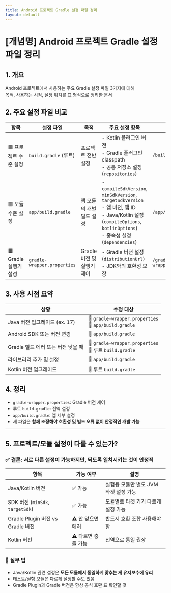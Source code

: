 ```yaml
---
title: Android 프로젝트 Gradle 설정 파일 정리
layout: default
---
```


# [개념명] Android 프로젝트 Gradle 설정 파일 정리

## 1. 개요
Android 프로젝트에서 사용하는 주요 Gradle 설정 파일 3가지에 대해  
목적, 사용하는 시점, 설정 위치를 표 형식으로 정리한 문서

## 2. 주요 설정 파일 비교

| 항목               | 설정 파일                       | 목적                 | 주요 설정 항목                                                                                                                                                        | 파일 위치                                       |
| ---------------- | --------------------------- | ------------------ | --------------------------------------------------------------------------------------------------------------------------------------------------------------- | ------------------------------------------- |
| 🟦 프로젝트 수준 설정    | `build.gradle` (루트)         | 프로젝트 전반 설정         | - Kotlin 플러그인 버전<br>- Gradle 플러그인 classpath<br>- 공통 저장소 설정 (`repositories`)                                                                                     | `/build.gradle`                             |
| 🟩 모듈 수준 설정      | `app/build.gradle`          | 앱 모듈의 개별 빌드 설정     | - `compileSdkVersion`, `minSdkVersion`, `targetSdkVersion`<br>- 앱 버전, 앱 ID<br>- Java/Kotlin 설정 (`compileOptions`, `kotlinOptions`)<br>- 종속성 설정 (`dependencies`) | `/app/build.gradle`                         |
| 🟧 Gradle 실행기 설정 | `gradle-wrapper.properties` | Gradle 버전 및 실행기 제어 | - Gradle 버전 설정 (`distributionUrl`)<br>- JDK와의 호환성 보장                                                                                                            | `/gradle/wrapper/gradle-wrapper.properties` |

## 3. 사용 시점 요약

| 상황 | 수정 대상 |
|------|-----------|
| Java 버전 업그레이드 (ex. 17) | 🔧 `gradle-wrapper.properties`<br>🔧 `app/build.gradle` |
| Android SDK 또는 버전 변경 | 🔧 `app/build.gradle` |
| Gradle 빌드 에러 또는 버전 낮을 때 | 🔧 `gradle-wrapper.properties`<br>🔧 루트 `build.gradle` |
| 라이브러리 추가 및 설정 | 🔧 `app/build.gradle` |
| Kotlin 버전 업그레이드 | 🔧 루트 `build.gradle` |

## 4. 정리

- `gradle-wrapper.properties`: Gradle 버전 제어
- 루트 `build.gradle`: 전역 설정
- `app/build.gradle`: 앱 세부 설정
- 세 파일은 **함께 조정해야 호환성 및 빌드 오류 없이 안정적인 개발 가능**

---

## 5. 프로젝트/모듈 설정이 다를 수 있는가?

### ✅ 결론: 서로 다른 설정이 **가능**하지만, **되도록 일치시키는 것이 안정적**

| 항목 | 가능 여부 | 설명 |
|------|------------|-------|
| Java/Kotlin 버전 | ✅ 가능 | 실험용 모듈만 별도 JVM 타겟 설정 가능 |
| SDK 버전 (`minSdk`, `targetSdk`) | ✅ 가능 | 모듈별로 타겟 기기 다르게 설정 가능 |
| Gradle Plugin 버전 vs Gradle 버전 | ⚠️ 안 맞으면 에러 | 반드시 호환 조합 사용해야 함 |
| Kotlin 버전 | ⚠️ 다르면 충돌 가능 | 전역으로 통일 권장 |

### 📌 실무 팁

- Java/Kotlin 관련 설정은 **모든 모듈에서 동일하게 맞추는 게 유지보수에 유리**
- 테스트/실험 모듈은 다르게 설정할 수도 있음
- Gradle Plugin과 Gradle 버전은 항상 공식 호환 표 확인할 것

